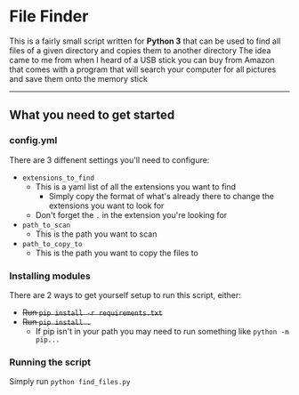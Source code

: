 # File Finder

This is a fairly small script written for **Python 3** that can be used to find all files of a given directory and copies them to another directory
The idea came to me from when I heard of a USB stick you can buy from Amazon that comes with a program that will search your computer for all pictures and save them onto the memory stick

------

## What you need to get started

### config.yml

There are 3 diffenent settings you'll need to configure:

- `extensions_to_find`
  - This is a yaml list of all the extensions you want to find
    - Simply copy the format of what's already there to change the extensions you want to look for
  - Don't forget the `.` in the extension you're looking for
- `path_to_scan`
  - This is the path you want to scan
- `path_to_copy_to`
  - This is the path you want to copy the files to

### Installing modules

There are 2 ways to get yourself setup to run this script, either:

- ~~Run `pip install -r requirements.txt`~~
- ~~Run `pip install .`~~
  - If pip isn't in your path you may need to run something like `python -m pip...`

### Running the script

Simply run `python find_files.py`